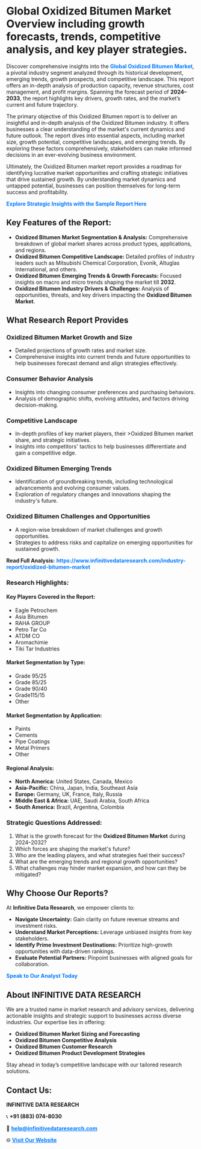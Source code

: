 <h1>Global Oxidized Bitumen Market Overview including growth forecasts, trends, competitive analysis, and key player strategies.</h1>
<p>
Discover comprehensive insights into the 
<a href="https://www.infinitivedataresearch.com/industry-report/oxidized-bitumen-market" rel="dofollow" style="color: #007BFF; text-decoration: none;"><strong>Global Oxidized Bitumen Market</strong></a>, a pivotal industry segment analyzed through its historical development, emerging trends, growth prospects, and competitive landscape. This report offers an in-depth analysis of production capacity, revenue structures, cost management, and profit margins. Spanning the forecast period of <strong>2024–2033</strong>, the report highlights key drivers, growth rates, and the market’s current and future trajectory.
</p>
<p>
The primary objective of this Oxidized Bitumen report is to deliver an insightful and in-depth analysis of the Oxidized Bitumen industry. It offers businesses a clear understanding of the market's current dynamics and future outlook. The report dives into essential aspects, including market size, growth potential, competitive landscapes, and emerging trends. By exploring these factors comprehensively, stakeholders can make informed decisions in an ever-evolving business environment.
</p>
<p>
Ultimately, the Oxidized Bitumen market report provides a roadmap for identifying lucrative market opportunities and crafting strategic initiatives that drive sustained growth. By understanding market dynamics and untapped potential, businesses can position themselves for long-term success and profitability.
</p>
<p>
<a href="https://www.infinitivedataresearch.com/request-sample/reportId=105378" style="color: #007BFF; text-decoration: none;"><strong>Explore Strategic Insights with the Sample Report Here</strong></a>
</p>

<h2>Key Features of the Report:</h2>
<ul>
<li><strong>Oxidized Bitumen Market Segmentation & Analysis:</strong> Comprehensive breakdown of global market shares across product types, applications, and regions.</li>
<li><strong>Oxidized Bitumen Competitive Landscape:</strong> Detailed profiles of industry leaders such as Mitsubishi Chemical Corporation, Evonik, Altuglas International, and others.</li>
<li><strong>Oxidized Bitumen Emerging Trends & Growth Forecasts:</strong> Focused insights on macro and micro trends shaping the market till <strong>2032</strong>.</li>
<li><strong>Oxidized Bitumen Industry Drivers & Challenges:</strong> Analysis of opportunities, threats, and key drivers impacting the <strong>Oxidized Bitumen Market</strong>.</li>
</ul>

<h2>What Research Report Provides</h2>
<h3>Oxidized Bitumen Market Growth and Size</h3>
<ul>
<li>Detailed projections of growth rates and market size.</li>
<li>Comprehensive insights into current trends and future opportunities to help businesses forecast demand and align strategies effectively.</li>
</ul>

<h3>Consumer Behavior Analysis</h3>
<ul>
<li>Insights into changing consumer preferences and purchasing behaviors.</li>
<li>Analysis of demographic shifts, evolving attitudes, and factors driving decision-making.</li>
</ul>

<h3>Competitive Landscape</h3>
<ul>
<li>In-depth profiles of key market players, their >Oxidized Bitumen market share, and strategic initiatives.</li>
<li>Insights into competitors' tactics to help businesses differentiate and gain a competitive edge.</li>
</ul>

<h3>Oxidized Bitumen Emerging Trends</h3>
<ul>
<li>Identification of groundbreaking trends, including technological advancements and evolving consumer values.</li>
<li>Exploration of regulatory changes and innovations shaping the industry's future.</li>
</ul>

<h3>Oxidized Bitumen Challenges and Opportunities</h3>
<ul>
<li>A region-wise breakdown of market challenges and growth opportunities.</li>
<li>Strategies to address risks and capitalize on emerging opportunities for sustained growth.</li>
</ul>
<p><strong>Read Full Analysis:</strong> <a href="https://www.infinitivedataresearch.com/industry-report/oxidized-bitumen-market" rel="dofollow" style="color: #007BFF; text-decoration: none;"><strong>https://www.infinitivedataresearch.com/industry-report/oxidized-bitumen-market</strong></a></p>
<h3>Research Highlights:</h3>
<h4>Key Players Covered in the Report:</h4>
<ul><li>Eagle Petrochem</li><li>Asia Bitumen</li><li>RAHA GROUP</li><li>Petro Tar Co</li><li>ATDM CO</li><li>Aromachimie</li><li>Tiki Tar Industries</li></ul>
<h4>Market Segmentation by Type:</h4>
<ul><li>Grade 95/25</li><li>Grade 85/25</li><li>Grade 90/40</li><li>Grade115/15</li><li>Other</li></ul>
<h4>Market Segmentation by Application:</h4>
<ul><li>Paints</li><li>Cements</li><li>Pipe Coatings</li><li>Metal Primers</li><li>Other</li></ul>

<h4>Regional Analysis:</h4>
<ul>
<li><strong>North America:</strong> United States, Canada, Mexico</li>
<li><strong>Asia-Pacific:</strong> China, Japan, India, Southeast Asia</li>
<li><strong>Europe:</strong> Germany, UK, France, Italy, Russia</li>
<li><strong>Middle East & Africa:</strong> UAE, Saudi Arabia, South Africa</li>
<li><strong>South America:</strong> Brazil, Argentina, Colombia</li>
</ul>

<h3>Strategic Questions Addressed:</h3>
<ol>
<li>What is the growth forecast for the <strong>Oxidized Bitumen Market</strong> during 2024–2032?</li>
<li>Which forces are shaping the market's future?</li>
<li>Who are the leading players, and what strategies fuel their success?</li>
<li>What are the emerging trends and regional growth opportunities?</li>
<li>What challenges may hinder market expansion, and how can they be mitigated?</li>
</ol>

<h2>Why Choose Our Reports?</h2>
<p>At <strong>Infinitive Data Research</strong>, we empower clients to:</p>
<ul>
<li><strong>Navigate Uncertainty:</strong> Gain clarity on future revenue streams and investment risks.</li>
<li><strong>Understand Market Perceptions:</strong> Leverage unbiased insights from key stakeholders.</li>
<li><strong>Identify Prime Investment Destinations:</strong> Prioritize high-growth opportunities with data-driven rankings.</li>
<li><strong>Evaluate Potential Partners:</strong> Pinpoint businesses with aligned goals for collaboration.</li>
</ul>
<p><a href="https://www.infinitivedataresearch.com/industry-report/oxidized-bitumen-market" rel="dofollow" style="color: #007BFF; text-decoration: none;"><strong>Speak to Our Analyst Today</strong></a></p>

<h2>About INFINITIVE DATA RESEARCH</h2>
<p>We are a trusted name in market research and advisory services, delivering actionable insights and strategic support to businesses across diverse industries. Our expertise lies in offering:</p>
<ul>
<li><strong>Oxidized Bitumen Market Sizing and Forecasting</strong></li>
<li><strong>Oxidized Bitumen Competitive Analysis</strong></li>
<li><strong>Oxidized Bitumen Customer Research</strong></li>
<li><strong>Oxidized Bitumen Product Development Strategies</strong></li>
</ul>
<p>Stay ahead in today’s competitive landscape with our tailored research solutions.</p>

<h2>Contact Us:</h2>
<p><strong>INFINITIVE DATA RESEARCH</strong></p>
<p>📞 <strong>+91 (883) 074-8030</strong></p>
<p>📧 <strong><a href="mailto:help@infinitivedataresearch.com" style="color: #007BFF;">help@infinitivedataresearch.com</a></strong></p>
<p>🌐 <strong><a href="https://www.infinitivedataresearch.com" rel="dofollow" style="color: #007BFF;">Visit Our Website</a></strong></p>